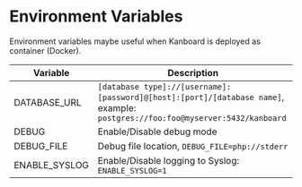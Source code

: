 Environment Variables
=====================

Environment variables maybe useful when Kanboard is deployed as container (Docker).

| Variable      | Description                                                                                                                     |
|---------------|---------------------------------------------------------------------------------------------------------------------------------|
| DATABASE_URL  | `[database type]://[username]:[password]@[host]:[port]/[database name]`, example: `postgres://foo:foo@myserver:5432/kanboard`   |
| DEBUG         | Enable/Disable debug mode                                                                                                       |
| DEBUG_FILE    | Debug file location, `DEBUG_FILE=php://stderr`                                                                                  |
| ENABLE_SYSLOG | Enable/Disable logging to Syslog: `ENABLE_SYSLOG=1`                                                                             |
